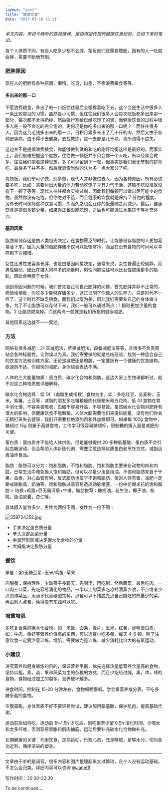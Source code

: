 ```yaml
---
layout: "post"
title: "健康饮食"
date: "2017-03-16 13:11"
---
```


*本文内容，来自今晚听的荔枝微课，是由得姐传授的健康饮食经验，总结下来的笔记。*

每个人体质不同，有些人吃多少都不会胖，相反他们还需要增肥，而有的人一吃就会胖，需要不断地节制。

### 肥胖原因

现在人的肥胖有各种原因，懒惰，吃货，出差，不愿浪费粮食等等。

#### 多出来的那一口

不愿浪费粮食，多出了的一口饭往往最后会强撑着吃下去，这个会是生活中很多人一条比较常见的习惯，虽然是小习惯，但往往我们很多人会每次吃饭都多出来那一部分，每次都不舍得扔掉，然后强行塞给已经吃饱了的胃，而健康饮食的过程中很多人是一般不会吃的完全饱的，更何况是你吃多出来的那一口呢？！而往往很多人，因为这几毛钱多出来的那一口，日积月累多长出了几十斤的肉，然后又由于各种肥胖病，由不得不去健身，去找教练，这一去都是几千块，真所谓得不偿失。

这边并不是提倡浪费粮食，你能够做到做的和吃的刚好均衡这样是最好的。而事实上，我们很难把握这个度数，往往做一顿饭并不只会你一个人吃，所以经常会做多，往往我们抱着这种思想，多了可以留到下一顿，但事实是我们毫无节制的拼命吃，最后多了并不多，然后就思索当然的认为多一点大家分了吧。

每顿饭，我们宁可少做，别多做，现代人并非像过去人，因为各种原因，所有必须要多吃，比如：需要付出大量的体力劳动吃饱了才有力气干活，这顿不吃没准就没有下一顿了等等。现代人往往都会实物过剩，因此我们每顿可以做出尽可能少的食物，虽然你没有吃饱，但你绝对不饿，而且健康的饮食就是保持 7 分饱的程度，另外长时间保持这种饮食习惯，久而久之也会让你的饭量随之而减少。最后，健康饮食是提倡多顿少量，如果你正餐没能吃饱，之后也可能通过水果饼干等补充体力。

#### 基因因素

脂肪易储存这是由人类祖先决定，在食物匮乏的时代，让能够储存脂肪的人更加容易活下来，因为大量的脂肪存储不仅可以抵御寒冷，而且在没有食物的时间可以幸存到下次捕猎。

女性比男性更容易长胖，也是由基因间接决定，通常来说，女性普遍比较偏静，而男性偏动，因此在摄入同样多的能量时，男性同胞往往可以比女性燃烧更多的脂肪，因此会稍瘦于女性。

谈到基因问题的时候，我们首先要正视自己肥胖的问题，首先肥胖并非不正常的，而恰恰相反，你吃多少能够存储多少，这正证明了你惊人的生存力，只是时代不一样了，这个时代不缺乏粮食，而我们以瘦为美，因此我们需要和自己的身体做斗争，为了不让脂肪可以存储下来，我们一般可以通过两点：1.摄取更加少量的食物。2.让脂肪燃烧掉。而这两点一般就是我们所指的健康减肥。

其他因素这边就不一一累述。

### 方法

网络有很多减肥：21 天减肥法，苹果减肥法，段餐减肥法等等，且很多不负责网站会各种标题党，让你误以为真。我们需要做的就是总结经验，找到一种适合自己的饮食方法和训练方案，无论是减肥还是增肌，一定要拥有一个健康的饮食结构。欲速则不达，你越快的减肥，身体越会表达不满。

人体的三大能量物质：蛋白质，碳水化合物和脂肪，这边大家上生物课都听过，就不对这三种物质做详细解释。

碳水化合物选择：低 GI （血糖生成指数）食物为主，如：多吃红豆，全麦粉，玉米，紫薯，土豆等，减脂的朋友多吃粗粮瘦肉代替粳米和五花肉。低 GI 食物在胃中消化慢，不容易被吸收，血糖不容易升高，不容易饿。虽然碳水化合物对肥胖有很大的影响，但健康饮食不能断粮，人体大脑需要他们来提供能量，没有他们你会无精打采失去健康，我们只需要杜绝添加剂和外加糖即可。如果每 100g 食物中，糖超过 15g 则属于高糖食物，工作学习很容易糖超标，限制糖的摄入量是减肥的关键。

蛋白质：蛋白质并不能给人体供能，但是能够提供 20 多种氨基酸，蛋白质不会引起血糖波动，但会帮助人体新陈代谢，需要注意选择优质蛋白和烹饪方式，减脂远离油炸食品。

脂肪：脂肪可以分为：饱和脂肪，不饱和脂肪。饱和脂肪主要来自动物的肉和内脏，日常生活中难免摄入饱和脂肪，但可以尽量少用食用油，不饱和脂肪来自于干果，鱼类，对心血管有利，反式脂肪也属于不饱和脂肪，但对人体有害，减肥一定要戒除甜品，奶油等。饱和脂肪过高容易造成动脉堵塞，一份中份爆米花的饱和脂肪 >  培根+鸡蛋+巨无霸汉堡+牛排。脂肪推荐：橄榄油，花生油，椰子油，核桃，鱼油胶囊，杏仁等。

具体摄入量为多少，男性为两份下图，女性为一份下图：

![359724352.jpg](http://upload-images.jianshu.io/upload_images/2225576-6c655b4db88b5840.jpg?imageMogr2/auto-orient/strip%7CimageView2/2/w/1240)

- 手掌决定蛋白质分量
- 拳头决定蔬菜分量
- 手掌环形区域决定碳水化合物的分量
- 大拇指决定脂肪分量

### 餐饮

早餐：粥/无糖豆浆+玉米/鸡蛋+苹果

应酬餐：保持理性，少动筷子多聊天，先喝汤，再吃粥，然后蔬菜，最后吃肉。一口肉三口菜，先吃容易消化的物品，一半以上的菜多吃凉拌清蒸少油，不点或者少点煎炸菜品，用汤水代替碳酸饮料。点餐可以不推脱先点自己能吃的热量少的菜，再由别人点餐，免得没有东西可以吃。

### 增重增肌

多吃复合类的碳水化合物，如：米饭，面条，麦片，玉米，红薯，足够蛋白质，如：牛肉，鱼虾等营养价值高的东西，可以选择小吃多餐，每天 4-6 顿。除了注意饮食一定要注意训练，增肌，需要做力量训练，减少消耗比价大的有氧运动。

### 小建议

讲究营养和健身锻炼的目的，保证营养平衡，优先选择热量低营养含量高的食物，坚持以粗，素，淡，果和蔬菜为主的杂粮的方式，而且少吃经过腌，熏，炸，烤的食物，食物经过加工的越多，营养破坏越多。

进食时间，控制在 15-20 分钟左右，食物细嚼慢咽。学会看营养成分表，不吃多糖多盐的食物。

空腹晨跑，身体素质不好不要轻易尝试，建议服用氨基酸，保护肌肉，提高基础代谢。

运动前后如何吃，运动前 1h-1.5h 少吃点，刚吃饱至少留 0.5h 消化时间，少喝水和太多纤维，否则容易胃胀和肌肉抽筋。运动后要补充碳水化合物做补充。

长期健康的关键：均衡饮食，定期运动，乐观心态，充足睡眠，足够水分。切勿急功近利，循序渐进的塑身。


***

文章由于听的是语音，很多内容和图片整理起来太过繁琐，且个人没有运动基础，不怎么会归类。详细内容可以咨询 @[Janetff](http://www.jianshu.com/u/cbece912d4e9)

写作时间：20:30-22:30

To be continued...
